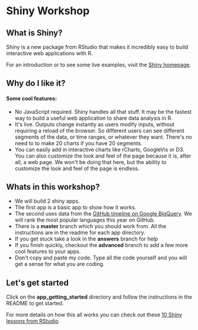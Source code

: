 # Shiny Workshop

## What is Shiny?
Shiny is a new package from RStudio that makes it incredibly easy to build interactive web applications with R.

For an introduction or to see some live examples, visit the [Shiny homepage](http://www.rstudio.com/shiny).

## Why do I like it?

#### Some cool features: 
* No JavaScript required. Shiny handles all that stuff. It may be the fastest way to build a useful web application to share data analysis in R.
* It's live. Outputs change instantly as users modify inputs, without requiring a reload of the browser. So different users can see different segments of the data, or time ranges, or whatever they want. There's no need to to make 20 charts if you have 20 segments.
* You can easily add in interactive charts like rCharts, GoogleVis or D3. You can also customize the look and feel of the page because it is, after all, a web page. We won't be doing that here, but the ability to customize the look and feel of the page is endless. 


## Whats in this workshop?

* We will build 2 shiny apps. 
* The first app is a basic app to show how it works. 
* The second uses data from the [GitHub timeline on Google BigQuery](https://bigquery.cloud.google.com/table/publicdata:samples.github_timeline?pli=1). We will rank the most popular languages this year on GitHub.
* There is a **master** branch which you should work from. All the instructions are in the readme for each app directory.
* If you get stuck take a look in the **answers** branch for help
* If you finish quickly, checkout the **advanced** branch to add a few more cool features to your apps. 
* Don't copy and paste my code. Type all the code yourself and you will get a sense for what you are coding. 

## Let's get started
Click on the **app_getting_started** directory and follow the instructions in the README to get started. 

For more details on how this all works you can check out these [10 Shiny lessons from RStudio](http://www.rstudio.com/shiny/lessons/Intro/).
